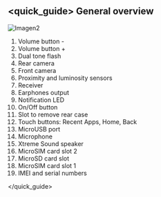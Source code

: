 ## <quick_guide> General overview

![Imagen2](http://static.energysistem.com/images/manuals/42689/5774d31fa9899.jpg)

1. Volume button -
2. Volume button +
3. Dual tone flash
4. Rear camera
5. Front camera
6. Proximity and luminosity sensors
7. Receiver
8. Earphones output
9. Notification LED
10. On/Off button
11. Slot to remove rear case
12. Touch buttons: Recent Apps, Home, Back
13. MicroUSB port
14. Microphone
15. Xtreme Sound speaker
16. MicroSIM card slot 2
17. MicroSD card slot
18. MicroSIM card slot 1
19. IMEI and serial numbers

</quick_guide>
